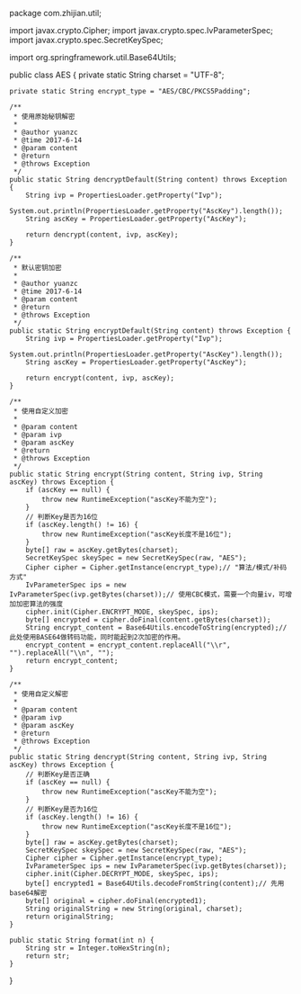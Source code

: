 package com.zhijian.util;

import javax.crypto.Cipher;
import javax.crypto.spec.IvParameterSpec;
import javax.crypto.spec.SecretKeySpec;

import org.springframework.util.Base64Utils;

public class AES {
	private static String charset = "UTF-8";

	private static String encrypt_type = "AES/CBC/PKCS5Padding";

	/**
	 * 使用原始秘钥解密
	 * 
	 * @author yuanzc
	 * @time 2017-6-14
	 * @param content
	 * @return
	 * @throws Exception
	 */
	public static String dencryptDefault(String content) throws Exception {
		String ivp = PropertiesLoader.getProperty("Ivp");
		System.out.println(PropertiesLoader.getProperty("AscKey").length());
		String ascKey = PropertiesLoader.getProperty("AscKey");

		return dencrypt(content, ivp, ascKey);
	}

	/**
	 * 默认密钥加密
	 * 
	 * @author yuanzc
	 * @time 2017-6-14
	 * @param content
	 * @return
	 * @throws Exception
	 */
	public static String encryptDefault(String content) throws Exception {
		String ivp = PropertiesLoader.getProperty("Ivp");
		System.out.println(PropertiesLoader.getProperty("AscKey").length());
		String ascKey = PropertiesLoader.getProperty("AscKey");

		return encrypt(content, ivp, ascKey);
	}

	/**
	 * 使用自定义加密
	 * 
	 * @param content
	 * @param ivp
	 * @param ascKey
	 * @return
	 * @throws Exception
	 */
	public static String encrypt(String content, String ivp, String ascKey) throws Exception {
		if (ascKey == null) {
			throw new RuntimeException("ascKey不能为空");
		}
		// 判断Key是否为16位
		if (ascKey.length() != 16) {
			throw new RuntimeException("ascKey长度不是16位");
		}
		byte[] raw = ascKey.getBytes(charset);
		SecretKeySpec skeySpec = new SecretKeySpec(raw, "AES");
		Cipher cipher = Cipher.getInstance(encrypt_type);// "算法/模式/补码方式"
		IvParameterSpec ips = new IvParameterSpec(ivp.getBytes(charset));// 使用CBC模式，需要一个向量iv，可增加加密算法的强度
		cipher.init(Cipher.ENCRYPT_MODE, skeySpec, ips);
		byte[] encrypted = cipher.doFinal(content.getBytes(charset));
		String encrypt_content = Base64Utils.encodeToString(encrypted);// 此处使用BASE64做转码功能，同时能起到2次加密的作用。
		encrypt_content = encrypt_content.replaceAll("\\r", "").replaceAll("\\n", "");
		return encrypt_content;
	}

	/**
	 * 使用自定义解密
	 * 
	 * @param content
	 * @param ivp
	 * @param ascKey
	 * @return
	 * @throws Exception
	 */
	public static String dencrypt(String content, String ivp, String ascKey) throws Exception {
		// 判断Key是否正确
		if (ascKey == null) {
			throw new RuntimeException("ascKey不能为空");
		}
		// 判断Key是否为16位
		if (ascKey.length() != 16) {
			throw new RuntimeException("ascKey长度不是16位");
		}
		byte[] raw = ascKey.getBytes(charset);
		SecretKeySpec skeySpec = new SecretKeySpec(raw, "AES");
		Cipher cipher = Cipher.getInstance(encrypt_type);
		IvParameterSpec ips = new IvParameterSpec(ivp.getBytes(charset));
		cipher.init(Cipher.DECRYPT_MODE, skeySpec, ips);
		byte[] encrypted1 = Base64Utils.decodeFromString(content);// 先用base64解密
		byte[] original = cipher.doFinal(encrypted1);
		String originalString = new String(original, charset);
		return originalString;
	}

	public static String format(int n) {
		String str = Integer.toHexString(n);
		return str;
	}

}
